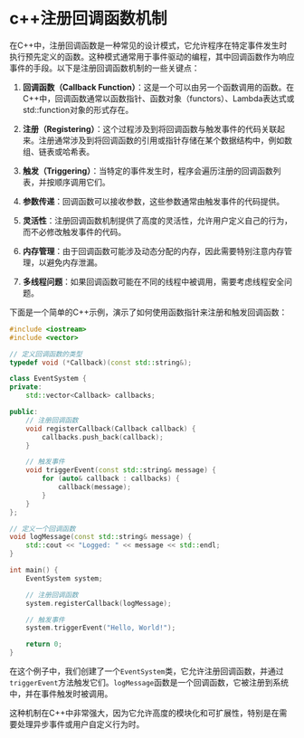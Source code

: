 # c++注册回调函数机制

在C++中，注册回调函数是一种常见的设计模式，它允许程序在特定事件发生时执行预先定义的函数。这种模式通常用于事件驱动的编程，其中回调函数作为响应事件的手段。以下是注册回调函数机制的一些关键点：

1. **回调函数（Callback Function）**：这是一个可以由另一个函数调用的函数。在C++中，回调函数通常以函数指针、函数对象（functors）、Lambda表达式或std::function对象的形式存在。

2. **注册（Registering）**：这个过程涉及到将回调函数与触发事件的代码关联起来。注册通常涉及到将回调函数的引用或指针存储在某个数据结构中，例如数组、链表或哈希表。

3. **触发（Triggering）**：当特定的事件发生时，程序会遍历注册的回调函数列表，并按顺序调用它们。

4. **参数传递**：回调函数可以接收参数，这些参数通常由触发事件的代码提供。

5. **灵活性**：注册回调函数机制提供了高度的灵活性，允许用户定义自己的行为，而不必修改触发事件的代码。

6. **内存管理**：由于回调函数可能涉及动态分配的内存，因此需要特别注意内存管理，以避免内存泄漏。

7. **多线程问题**：如果回调函数可能在不同的线程中被调用，需要考虑线程安全问题。

下面是一个简单的C++示例，演示了如何使用函数指针来注册和触发回调函数：

```cpp
#include <iostream>
#include <vector>

// 定义回调函数的类型
typedef void (*Callback)(const std::string&);

class EventSystem {
private:
    std::vector<Callback> callbacks;

public:
    // 注册回调函数
    void registerCallback(Callback callback) {
        callbacks.push_back(callback);
    }

    // 触发事件
    void triggerEvent(const std::string& message) {
        for (auto& callback : callbacks) {
            callback(message);
        }
    }
};

// 定义一个回调函数
void logMessage(const std::string& message) {
    std::cout << "Logged: " << message << std::endl;
}

int main() {
    EventSystem system;

    // 注册回调函数
    system.registerCallback(logMessage);

    // 触发事件
    system.triggerEvent("Hello, World!");

    return 0;
}
```

在这个例子中，我们创建了一个`EventSystem`类，它允许注册回调函数，并通过`triggerEvent`方法触发它们。`logMessage`函数是一个回调函数，它被注册到系统中，并在事件触发时被调用。

这种机制在C++中非常强大，因为它允许高度的模块化和可扩展性，特别是在需要处理异步事件或用户自定义行为时。